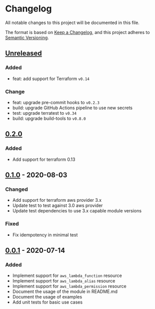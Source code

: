 # Changelog
All notable changes to this project will be documented in this file.

The format is based on [Keep a Changelog](https://keepachangelog.com/en/1.0.0/),
and this project adheres to [Semantic Versioning](https://semver.org/spec/v2.0.0.html).

## [Unreleased]
### Added
- feat: add support for Terraform `v0.14`

### Change
- feat: upgrade pre-commit hooks to `v0.2.3`
- build: upgrade GitHub Actions pipeline to use new secrets
- test: upgrade terratest to `v0.34`
- build: upgrade build-tools to `v0.8.0`

## [0.2.0]
### Added
- Add support for terraform 0.13

## [0.1.0] - 2020-08-03
### Changed
- Add support for terraform aws provider 3.x
- Update test to test against 3.0 aws provider
- Update test dependencies to use 3.x capable module versions

### Fixed
- Fix idempotency in minimal test

## [0.0.1] - 2020-07-14
### Added
- Implement support for `aws_lambda_function` resource
- Implement support for `aws_lambda_alias` resource
- Implement support for `aws_lambda_permission` resource
- Document the usage of the module in README.md
- Document the usage of examples
- Add unit tests for basic use cases

<!-- markdown-link-check-disable -->
[Unreleased]: https://github.com/mineiros-io/terraform-aws-lambda-function/compare/v0.2.0...HEAD
<!-- markdown-link-check-disabled -->
[0.2.0]: https://github.com/mineiros-io/terraform-aws-lambda-function/compare/v0.1.0...v0.2.0
[0.1.0]: https://github.com/mineiros-io/terraform-aws-lambda-function/compare/v0.0.1...v0.1.0
[0.0.1]: https://github.com/mineiros-io/terraform-aws-lambda-function/releases/tag/v0.0.1
